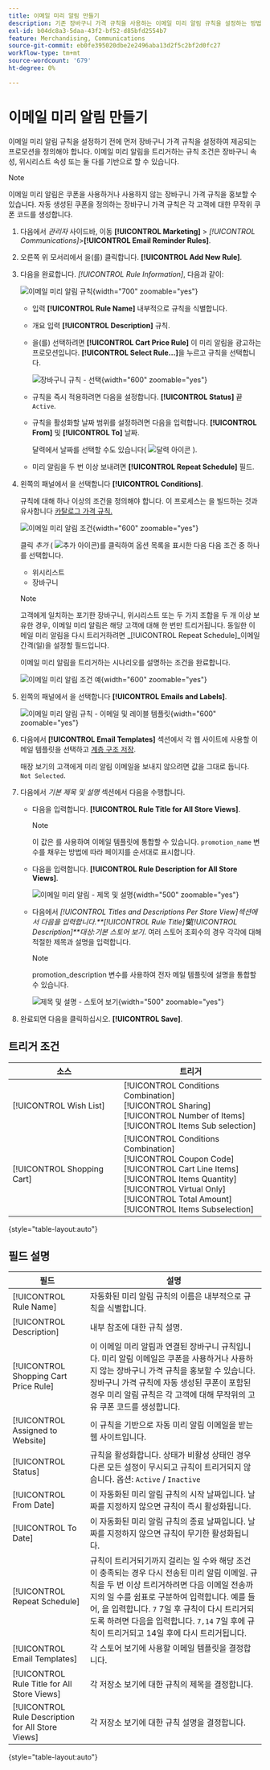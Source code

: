 ```yaml
---
title: 이메일 미리 알림 만들기
description: 기존 장바구니 가격 규칙을 사용하는 이메일 미리 알림 규칙을 설정하는 방법을 알아봅니다.
exl-id: b04dc8a3-5daa-43f2-bf52-d85bfd2554b7
feature: Merchandising, Communications
source-git-commit: eb0fe395020dbe2e2496aba13d2f5c2bf2d0fc27
workflow-type: tm+mt
source-wordcount: '679'
ht-degree: 0%

---
```


# 이메일 미리 알림 만들기

이메일 미리 알림 규칙을 설정하기 전에 먼저 장바구니 가격 규칙을 설정하여 제공되는 프로모션을 정의해야 합니다. 이메일 미리 알림을 트리거하는 규칙 조건은 장바구니 속성, 위시리스트 속성 또는 둘 다를 기반으로 할 수 있습니다.

>[!NOTE]
>
>이메일 미리 알림은 쿠폰을 사용하거나 사용하지 않는 장바구니 가격 규칙을 홍보할 수 있습니다. 자동 생성된 쿠폰을 정의하는 장바구니 가격 규칙은 각 고객에 대한 무작위 쿠폰 코드를 생성합니다.

1. 다음에서 _관리자_ 사이드바, 이동 **[!UICONTROL Marketing]** > _[!UICONTROL Communications]_>**[!UICONTROL Email Reminder Rules]**.

1. 오른쪽 위 모서리에서 을(를) 클릭합니다. **[!UICONTROL Add New Rule]**.

1. 다음을 완료합니다. _[!UICONTROL Rule Information]_, 다음과 같이:

   ![이메일 미리 알림 규칙](./assets/email-reminder-new.png){width="700" zoomable="yes"}

   - 입력 **[!UICONTROL Rule Name]** 내부적으로 규칙을 식별합니다.

   - 개요 입력 **[!UICONTROL Description]** 규칙.

   - 을(를) 선택하려면 **[!UICONTROL Cart Price Rule]** 이 미리 알림을 광고하는 프로모션입니다. **[!UICONTROL Select Rule…]**&#x200B;을 누르고 규칙을 선택합니다.

     ![장바구니 규칙 - 선택](./assets/email-reminder-select-rule.png){width="600" zoomable="yes"}

   - 규칙을 즉시 적용하려면 다음을 설정합니다. **[!UICONTROL Status]** 끝 `Active`.

   - 규칙을 활성화할 날짜 범위를 설정하려면 다음을 입력합니다. **[!UICONTROL From]** 및 **[!UICONTROL To]** 날짜.

     달력에서 날짜를 선택할 수도 있습니다( ![달력 아이콘](../assets/icon-calendar.png) ).

   - 미리 알림을 두 번 이상 보내려면 **[!UICONTROL Repeat Schedule]** 필드.

1. 왼쪽의 패널에서 을 선택합니다 **[!UICONTROL Conditions]**.

   규칙에 대해 하나 이상의 조건을 정의해야 합니다. 이 프로세스는 을 빌드하는 것과 유사합니다 [카탈로그 가격 규칙.](price-rules-catalog.md)

   ![이메일 미리 알림 조건](./assets/email-reminder-conditions.png){width="600" zoomable="yes"}

   클릭 _추가_ ( ![추가 아이콘](../assets/icon-add-green-circle.png))를 클릭하여 옵션 목록을 표시한 다음 다음 조건 중 하나를 선택합니다.

   - 위시리스트
   - 장바구니

   >[!NOTE]
   >
   >고객에게 일치하는 포기한 장바구니, 위시리스트 또는 두 가지 조합을 두 개 이상 보유한 경우, 이메일 미리 알림은 해당 고객에 대해 한 번만 트리거됩니다. 동일한 이메일 미리 알림을 다시 트리거하려면 _[!UICONTROL Repeat Schedule]_이메일 간격(일)을 설정할 필드입니다.

   이메일 미리 알림을 트리거하는 시나리오를 설명하는 조건을 완료합니다.

   ![이메일 미리 알림 조건 예](./assets/email-reminder-condition-example.png){width="600" zoomable="yes"}

1. 왼쪽의 패널에서 을 선택합니다 **[!UICONTROL Emails and Labels]**.

   ![이메일 미리 알림 규칙 - 이메일 및 레이블 템플릿 ](./assets/email-reminder-rule-emails-labels-email-templates.png){width="600" zoomable="yes"}

1. 다음에서 **[!UICONTROL Email Templates]** 섹션에서 각 웹 사이트에 사용할 이메일 템플릿을 선택하고 [계층 구조 저장](../getting-started/websites-stores-views.md).

   매장 보기의 고객에게 미리 알림 이메일을 보내지 않으려면 값을 그대로 둡니다. `Not Selected`.

1. 다음에서 _기본 제목 및 설명_ 섹션에서 다음을 수행합니다.

   - 다음을 입력합니다. **[!UICONTROL Rule Title for All Store Views]**.

     >[!NOTE]
     >
     >이 값은 를 사용하여 이메일 템플릿에 통합할 수 있습니다. `promotion_name` 변수를 채우는 방법에 따라 페이지를 순서대로 표시합니다.

   - 다음을 입력합니다. **[!UICONTROL Rule Description for All Store Views]**.

     ![이메일 미리 알림 - 제목 및 설명](./assets/email-reminders-emails-and-labels-default-titles-description.png){width="500" zoomable="yes"}

   - 다음에서 _[!UICONTROL Titles and Descriptions Per Store View]_섹션에서 다음을 입력합니다.**[!UICONTROL Rule Title]**및&#x200B;**[!UICONTROL Description]**대상:_&#x200B;기본 스토어 보기&#x200B;_. 여러 스토어 조회수의 경우 각각에 대해 적절한 제목과 설명을 입력합니다.

     >[!NOTE]
     >
     >promotion_description 변수를 사용하여 전자 메일 템플릿에 설명을 통합할 수 있습니다.

     ![제목 및 설명 - 스토어 보기](./assets/email-reminder-rules-title-descriptions-per-store-view.png){width="500" zoomable="yes"}

1. 완료되면 다음을 클릭하십시오. **[!UICONTROL Save]**.

## 트리거 조건

| 소스 | 트리거 |
|--- |--- |
| [!UICONTROL Wish List] | [!UICONTROL Conditions Combination]<br/>[!UICONTROL Sharing]<br/>[!UICONTROL Number of Items]<br/>[!UICONTROL Items Sub selection] |
| [!UICONTROL Shopping Cart] | [!UICONTROL Conditions Combination]<br/>[!UICONTROL Coupon Code]<br/>[!UICONTROL Cart Line Items]<br/>[!UICONTROL Items Quantity]<br/>[!UICONTROL Virtual Only]<br/>[!UICONTROL Total Amount]<br/>[!UICONTROL Items Subselection] |

{style="table-layout:auto"}

## 필드 설명

| 필드 | 설명 |
|--- |--- |
| [!UICONTROL Rule Name] | 자동화된 미리 알림 규칙의 이름은 내부적으로 규칙을 식별합니다. |
| [!UICONTROL Description] | 내부 참조에 대한 규칙 설명. |
| [!UICONTROL Shopping Cart Price Rule] | 이 이메일 미리 알림과 연결된 장바구니 규칙입니다. 미리 알림 이메일은 쿠폰을 사용하거나 사용하지 않는 장바구니 가격 규칙을 홍보할 수 있습니다. 장바구니 가격 규칙에 자동 생성된 쿠폰이 포함된 경우 미리 알림 규칙은 각 고객에 대해 무작위의 고유 쿠폰 코드를 생성합니다. |
| [!UICONTROL Assigned to Website] | 이 규칙을 기반으로 자동 미리 알림 이메일을 받는 웹 사이트입니다. |
| [!UICONTROL Status] | 규칙을 활성화합니다. 상태가 비활성 상태인 경우 다른 모든 설정이 무시되고 규칙이 트리거되지 않습니다. 옵션: `Active` / `Inactive` |
| [!UICONTROL From Date] | 이 자동화된 미리 알림 규칙의 시작 날짜입니다. 날짜를 지정하지 않으면 규칙이 즉시 활성화됩니다. |
| [!UICONTROL To Date] | 이 자동화된 미리 알림 규칙의 종료 날짜입니다. 날짜를 지정하지 않으면 규칙이 무기한 활성화됩니다. |
| [!UICONTROL Repeat Schedule] | 규칙이 트리거되기까지 걸리는 일 수와 해당 조건이 충족되는 경우 다시 전송된 미리 알림 이메일. 규칙을 두 번 이상 트리거하려면 다음 이메일 전송까지의 일 수를 쉼표로 구분하여 입력합니다. 예를 들어, 을 입력합니다. `7` 7일 후 규칙이 다시 트리거되도록 하려면 다음을 입력합니다. `7,14` 7일 후에 규칙이 트리거되고 14일 후에 다시 트리거됩니다. |
| [!UICONTROL Email Templates] | 각 스토어 보기에 사용할 이메일 템플릿을 결정합니다. |
| [!UICONTROL Rule Title for All Store Views] | 각 저장소 보기에 대한 규칙의 제목을 결정합니다. |
| [!UICONTROL Rule Description for All Store Views] | 각 저장소 보기에 대한 규칙 설명을 결정합니다. |

{style="table-layout:auto"}

